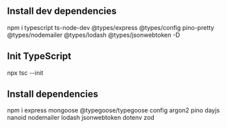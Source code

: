 ## Install dev dependencies

npm i typescript ts-node-dev @types/express @types/config pino-pretty @types/nodemailer @types/lodash @types/jsonwebtoken -D

## Init TypeScript

npx tsc --init

## Install dependencies

npm i express mongoose @typegoose/typegoose config argon2 pino dayjs nanoid nodemailer lodash jsonwebtoken dotenv zod
